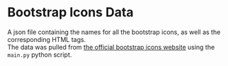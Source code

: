# Bootstrap Icons Data
A json file containing the names for all the bootstrap icons, as well as the corresponding HTML tags.  
The data was pulled from [the official bootstrap icons website](https://icons.getbootstrap.com/) using the `main.py` python script.
